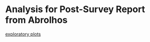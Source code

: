 # Analysis for Post-Survey Report from Abrolhos


[exploratory plots](https://docs.google.com/presentation/d/1N45K_Av76MUV6MXhA7k8gcC3J7uFxo2VZ5B8DH_kpds/edit?usp=sharing)
